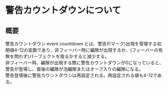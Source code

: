 # 警告カウントダウンについて  
  
## 概要  
警告カウントダウン event countdown とは、警告(!!マーク)出現を管理する初期値4-12の変数であり、非フィーバー時に編隊が出現するか、(フィーバーの有無を問わず)パーフェクトを取るかすると減少する。  
非フィーバー時、編隊が出現する際に警告カウントダウンが0になっていると、警告が登場し、直後の編隊が泡編隊またはオーブ入りの編隊になる。  
警告登場後に警告カウントダウンは再設定される。再設定される値も4-12である。
